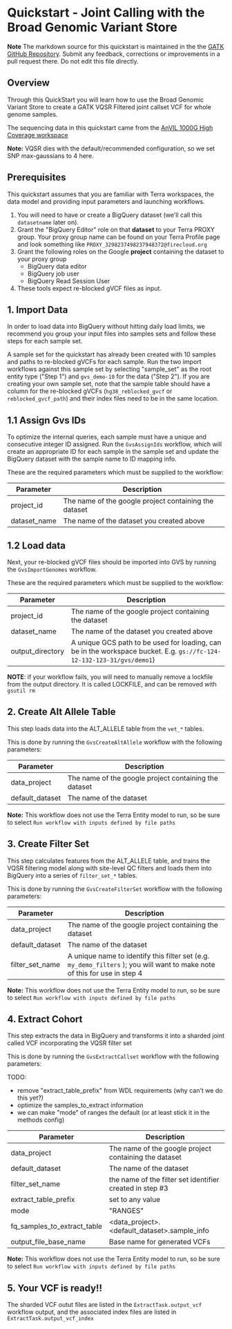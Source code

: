 # Quickstart - Joint Calling with the Broad Genomic Variant Store 

**Note** The markdown source for this quickstart is maintained in the the  [GATK GitHub Repository](https://github.com/broadinstitute/gatk/blob/ah_var_store/scripts/variantstore/TERRA_QUICKSTART.md).  Submit any feedback, corrections or improvements in a pull request there.  Do not edit this file directly.

## Overview
Through this QuickStart you will learn how to use the Broad Genomic Variant Store to create a GATK VQSR Filtered joint callset VCF for whole genome samples.

The sequencing data in this quickstart came from the [AnVIL 1000G High Coverage workspace](https://app.terra.bio/#workspaces/anvil-datastorage/1000G-high-coverage-2019)

**Note:** VQSR dies with the default/recommended configuration, so we set SNP max-gaussians to 4 here.

## Prerequisites

This quickstart assumes that you are familiar with Terra workspaces, the data model and providing input parameters and launching workflows.

1. You will need to have or create a BigQuery dataset (we'll call this `datasetname` later on). 
2. Grant the "BigQuery Editor" role on that **dataset** to your Terra PROXY group.  Your proxy group name can be found on your Terra Profile page and look something like `PROXY_3298237498237948372@firecloud.org`
3. Grant the following roles on the Google **project** containing the dataset to your proxy group
    - BigQuery data editor
    - BigQuery job user
    - BigQuery Read Session User
4. These tools expect re-blocked gVCF files as input.

## 1. Import Data
In order to load data into BigQuery without hitting daily load limits, we recommend you group your input files into samples sets and follow these steps for each sample set.

A sample set for the quickstart has already been created with 10 samples and paths to re-blocked gVCFs for each sample.  Run the two import workflows against this sample set by selecting "sample_set" as the root entity type ("Step 1") and `gvs_demo-10` for the data ("Step 2").  If you are creating your own sample set, note that the sample table should have a column for the re-blocked gVCFs (`hg38_reblocked_gvcf` or `reblocked_gvcf_path`) and their index files need to be in the same location.

## 1.1 Assign Gvs IDs
To optimize the internal queries, each sample must have a unique and consecutive integer ID assigned. Run the `GvsAssignIds` workflow, which will create an appropriate ID for each sample in the sample set and update the BigQuery dataset with the sample name to ID mapping info.

These are the required parameters which must be supplied to the workflow:

| Parameter      | Description |
| ----------------- | ----------- |
| project_id | The name of the google project containing the dataset |
| dataset_name      | The name of the dataset you created above       |


## 1.2 Load data

Next, your re-blocked gVCF files should be imported into GVS by running the `GvsImportGenomes` workflow.

These are the required parameters which must be supplied to the workflow:

| Parameter      | Description |
| ----------------- | ----------- |
| project_id | The name of the google project containing the dataset |
| dataset_name      | The name of the dataset you created above       |
| output_directory | A unique GCS path to be used for loading, can be in the workspace bucket.  E.g. `gs://fc-124-12-132-123-31/gvs/demo1`)


**NOTE**: if your workflow fails, you will need to manually remove a lockfile from the output directory.  It is called LOCKFILE, and can be removed with `gsutil rm`

## 2. Create Alt Allele Table
This step loads data into the ALT_ALLELE table from the `vet_*` tables.

This is done by running the `GvsCreateAltAllele` workflow with the following parameters:

| Parameter      | Description |
| ----------------- | ----------- |
| data_project | The name of the google project containing the dataset |
| default_dataset      | The name of the dataset  |

**Note:** This workflow does not use the Terra Entity model to run, so be sure to select `Run workflow with inputs defined by file paths`

## 3. Create Filter Set

This step calculates features from the ALT_ALLELE table, and trains the VQSR filtering model along with site-level QC filters and loads them into BigQuery into a series of `filter_set_*` tables.  

This is done by running the `GvsCreateFilterSet` workflow with the following parameters:

| Parameter      | Description |
| ----------------- | ----------- |
| data_project | The name of the google project containing the dataset |
| default_dataset      | The name of the dataset  |
| filter\_set_name | A unique name to identify this filter set (e.g. `my_demo_filters` ); you will want to make note of this for use in step 4  |

**Note:** This workflow does not use the Terra Entity model to run, so be sure to select `Run workflow with inputs defined by file paths`

## 4. Extract Cohort

This step extracts the data in BigQuery and transforms it into a sharded joint called VCF incorporating the VQSR filter set

This is done by running the `GvsExtractCallset` workflow with the following parameters:

TODO: 
 - remove "extract_table_prefix" from WDL requirements (why can't we do this yet?)
 - optimize the samples_to_extract information
 - we can make "mode" of ranges the default (or at least stick it in the methods config)
 
| Parameter      | Description |
| ----------------- | ----------- |
| data_project | The name of the google project containing the dataset |
| default_dataset      | The name of the dataset  |
| filter\_set_name | the name of the filter set identifier created in step #3 |
| extract_table_prefix | set to any value |
| mode | "RANGES" |
| fq_samples_to_extract_table | <data_project>.<default_dataset>.sample_info |
| output_file\_base\_name | Base name for generated VCFs |

**Note:** This workflow does not use the Terra Entity model to run, so be sure to select `Run workflow with inputs defined by file paths`

## 5. Your VCF is ready!!

The sharded VCF outut files are listed in the `ExtractTask.output_vcf` workflow output, and the associated index files are listed in `ExtractTask.output_vcf_index`

